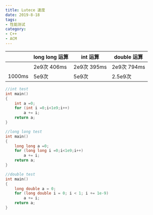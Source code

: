 ```yaml
---
title: Lutece 速度
date: 2019-8-18
tags:
- 性能测试
category:
- C++
- ACM
---
```


||long long 运算|int 运算|double 运算|
|--------|--------------|----|------|
|          |2e9次 406ms|2e9次 395ms|2e9次 794ms|
|1000ms|5e9次|5e9次|2.5e9次|

```c++
//int test
int main()
{
    int a =0;
    for (int i =0;i<1e9;i++)
        a += i;
    return a;
}
```

```c++
//long long test
int main()
{
    long long a =0;
    for (long long i =0;i<1e9;i++)
        a += i;
    return a;
}
```

```c++
//double test
int main()
{
    long double a = 0;
    for (long double i = 0; i < 1; i += 1e-9)
        a += i;
    return a;
}
```
